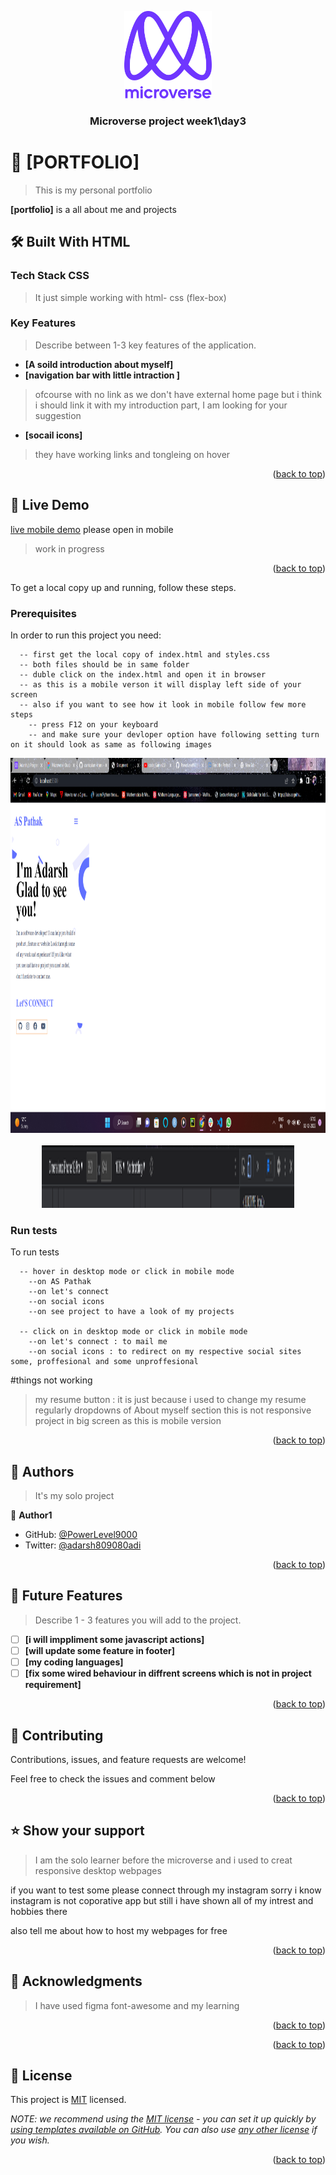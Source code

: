 <a name="readme-top"></a>

<!--
HOW TO USE:
This is an example of how you may give instructions on setting up your project locally.

Modify this file to match your project and remove sections that don't apply.

REQUIRED SECTIONS:
- Table of Contents
- About the Project
  - Built With
  - Live Demo
- Getting Started
- Authors
- Future Features
- Contributing
- Show your support
- Acknowledgements
- License

After you're finished please remove all the comments and instructions!
-->

<div align="center">

  <img src="murple_logo.png" alt="logo" width="140"  height="auto" />
  <br/>

  <h3><b>Microverse project week1\day3</b></h3>

</div>

<!-- TABLE OF CONTENTS -->
<!--
# 📗 Table of Contents

- [📖 About the Project](#about-project)
  - [🛠 Built With](#built-with)
    - [Tech Stack](#tech-stack)
    - [Key Features](#key-features)
  - [🚀 Live Demo](#live-demo)
- [💻 Getting Started](#getting-started)
  - [Prerequisites](#prerequisites)
  - [Usage](#usage)
  - [Run tests](#run-tests)
  - [Deployment](#triangular_flag_on_post-deployment)
- [👥 Authors](#authors)
- [🔭 Future Features](#future-features)
- [🤝 Contributing](#contributing)
- [⭐️ Show your support](#support)
- [🙏 Acknowledgements](#acknowledgements)
- [❓ FAQ](#faq)
- [📝 License](#license)

<!-- PROJECT DESCRIPTION -->

# 📖 [PORTFOLIO] <a name="about-project"></a>

> This is my personal portfolio

**[portfolio]** is a all about me and projects

## 🛠 Built With <a name="built-with">HTML</a>

### Tech Stack <a name="tech-stack">CSS</a>

> It just simple working with html- css (flex-box)

<!-- Features -->

### Key Features <a name="key-features"></a>

> Describe between 1-3 key features of the application.

- **[A soild introduction about myself]**
- **[navigation bar with little intraction ]** 
> ofcourse with no link as we don't have external home page but i think i should link it with my introduction part, I am looking for your suggestion 
- **[socail icons]**
> they have working links and tongleing on hover

<p align="right">(<a href="#readme-top">back to top</a>)</p>

<!-- LIVE DEMO -->

## 🚀 Live Demo <a name="live-demo"></a>

<a href="https://powerlevel9000.github.io/portfolio-project/">live mobile demo</a> please open in mobile
> work in progress 



<p align="right">(<a href="#readme-top">back to top</a>)</p>

<!-- GETTING STARTED -->

To get a local copy up and running, follow these steps.

### Prerequisites

In order to run this project you need:

```
  -- first get the local copy of index.html and styles.css
  -- both files should be in same folder 
  -- duble click on the index.html and open it in browser 
  -- as this is a mobile verson it will display left side of your screen 
  -- also if you want to see how it look in mobile follow few more steps
    -- press F12 on your keyboard 
    -- and make sure your devloper option have following setting turn on it should look as same as following images

```
<div align="center">
<img src="testing\test-1.png" alt="logo" width="100%"  height="600" /> <br> <br>
<img src="testing\test-2.png" alt="logo" width="80%"  height="100"  />
</div>
<!--
Example command:

```sh
 gem install rails
```
 -->

### Setup

Clone this repository to your desired folder:

<!--
Example commands:

```sh
  cd my-folder
  git clone git@github.com:myaccount/my-project.git
```
--->


### Run tests

To run tests
```
  -- hover in desktop mode or click in mobile mode
    --on AS Pathak 
    --on let's connect
    --on social icons
    --on see project to have a look of my projects
  
  -- click on in desktop mode or click in mobile mode 
    --on let's connect : to mail me 
    --on social icons : to redirect on my respective social sites some, proffesional and some unproffesional
```

#things not working
> my resume button : it is just because i used to change my resume regularly
> dropdowns of About myself section
> this is not responsive project in big screen as this is mobile version


<!--
Example command:

```sh
  bin/rails test test/models/article_test.rb
```
--->


<!--
Example:

```sh

```
 -->

<p align="right">(<a href="#readme-top">back to top</a>)</p>

<!-- AUTHORS -->

## 👥 Authors <a name="authors"></a>

> It's my solo project

👤 **Author1**

- GitHub: [@PowerLevel9000](https://github.com/githubhandle)
- Twitter: [@adarsh809080adi](https://twitter.com/twitterhandle)


<p align="right">(<a href="#readme-top">back to top</a>)</p>

<!-- FUTURE FEATURES -->

## 🔭 Future Features <a name="future-features"></a>

> Describe 1 - 3 features you will add to the project.

- [ ] **[i will imppliment some javascript actions]**
- [ ] **[will update some feature in footer]**
- [ ] **[my coding languages]**
- [ ] **[fix some wired behaviour in diffrent screens which is not in project requirement]**

<p align="right">(<a href="#readme-top">back to top</a>)</p>

<!-- CONTRIBUTING -->

## 🤝 Contributing <a name="contributing"></a>

Contributions, issues, and feature requests are welcome!

Feel free to check the issues and comment below

<p align="right">(<a href="#readme-top">back to top</a>)</p>

<!-- SUPPORT -->

## ⭐️ Show your support <a name="support"></a>

> I am the solo learner before the microverse and i used to creat responsive desktop webpages 

if you want to test some please connect through my instagram sorry i know instagram is not coporative app but still i have shown 
all of my intrest and hobbies there

also tell me about how to host my webpages for free

<p align="right">(<a href="#readme-top">back to top</a>)</p>

<!-- ACKNOWLEDGEMENTS -->

## 🙏 Acknowledgments <a name="acknowledgements"></a>

> I have used figma font-awesome and my learning


<p align="right">(<a href="#readme-top">back to top</a>)</p>

<!-- FAQ (optional) -->



<p align="right">(<a href="#readme-top">back to top</a>)</p>

<!-- LICENSE -->

## 📝 License <a name="license"></a>

This project is [MIT](./LICENSE) licensed.

_NOTE: we recommend using the [MIT license](https://choosealicense.com/licenses/mit/) - you can set it up quickly by [using templates available on GitHub](https://docs.github.com/en/communities/setting-up-your-project-for-healthy-contributions/adding-a-license-to-a-repository). You can also use [any other license](https://choosealicense.com/licenses/) if you wish._

<p align="right">(<a href="#readme-top">back to top</a>)</p>
